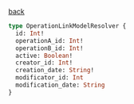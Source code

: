 [back](../../tableOfContent.md)


```graphql
type OperationLinkModelResolver {
  id: Int!
  operationA_id: Int!
  operationB_id: Int!
  active: Boolean!
  creator_id: Int!
  creation_date: String!
  modificator_id: Int
  modification_date: String
}
```
